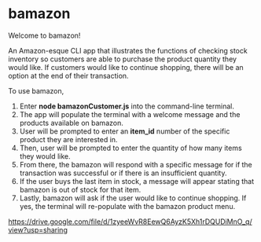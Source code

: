 # bamazon

Welcome to bamazon!

An Amazon-esque CLI app that illustrates the functions of checking stock inventory so customers are able to purchase the product quantity they would like. If customers would like to continue shopping, there will be an option at the end of their transaction. 

To use bamazon, 

1. Enter **node bamazonCustomer.js** into the command-line terminal.
2. The app will populate the terminal with a welcome message and the products available on bamazon.
3. User will be prompted to enter an **item_id** number of the specific product they are interested in.
4. Then, user will be prompted to enter the quantity of how many items they would like.
5. From there, the bamazon will respond with a specific message for if the transaction was successful or if there is an insufficient quantity.
6. If the user buys the last item in stock, a message will appear stating that bamazon is out of stock for that item.
7. Lastly, bamazon will ask if the user would like to continue shopping. If yes, the terminal will re-populate with the bamazon product menu.

https://drive.google.com/file/d/1zyeeWvR8EewQ6AyzK5Xh1rDQUDiMnO_q/view?usp=sharing
